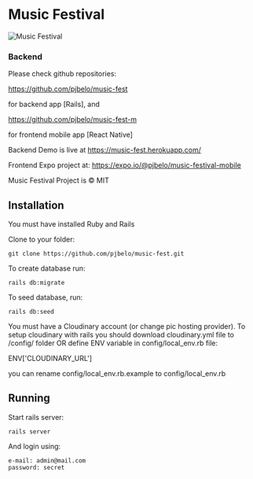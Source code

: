 
# Music Festival


![Music Festival](https://res.cloudinary.com/pjbelo/image/upload/v1536744458/music-fest.gif "Music Festival")



### Backend


Please check github repositories:

https://github.com/pjbelo/music-fest

for backend app [Rails], and

https://github.com/pjbelo/music-fest-m

for frontend mobile app [React Native]

Backend Demo is live at https://music-fest.herokuapp.com/

Frontend Expo project at: https://expo.io/@pjbelo/music-festival-mobile

 
Music Festival Project is © MIT




## Installation

You must have installed Ruby and Rails

Clone to your folder:

    git clone https://github.com/pjbelo/music-fest.git

To create database run:

    rails db:migrate

To seed database, run:

    rails db:seed

You must have a Cloudinary account (or change pic hosting provider).
To setup cloudinary with rails you should download cloudinary.yml file to /config/ folder
OR define ENV variable in config/local_env.rb file:

ENV['CLOUDINARY_URL']

you can rename config/local_env.rb.example to config/local_env.rb 


## Running

Start rails server:

    rails server


And login using:

    e-mail: admin@mail.com
    password: secret




